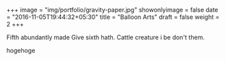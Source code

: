 +++
image = "img/portfolio/gravity-paper.jpg"
showonlyimage = false
date = "2016-11-05T19:44:32+05:30"
title = "Balloon Arts"
draft = false
weight = 2
+++

Fifth abundantly made Give sixth hath. Cattle creature i be don't them.
<!--more-->

hogehoge